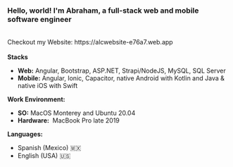 <h3>Hello, world! I'm Abraham, a full-stack web and mobile software engineer</h3>
<br>
Checkout my Website: https://alcwebsite-e76a7.web.app
<br>
<br>
<strong>Stacks</strong>
<ul>
 <li><strong>Web:</strong>&nbsp;Angular, Bootstrap, ASP.NET, Strapi/NodeJS, MySQL, SQL Server</li>
 <li><strong>Mobile:</strong>&nbsp;Angular, Ionic, Capacitor, native Android with Kotlin and Java & native iOS with Swift</li>
</ul> 

<strong>Work Environment:</strong>
<ul>
 <li><strong>SO:</strong>&nbsp;MacOS Monterey and Ubuntu 20.04</li>
 <li><strong>Hardware:</strong>&nbsp; MacBook Pro late 2019</li>
</ul>

<strong>Languages:</strong>
<ul>
 <li>Spanish (Mexico) 🇲🇽</li>
 <li>English (USA) 🇺🇸</li>
</ul>
